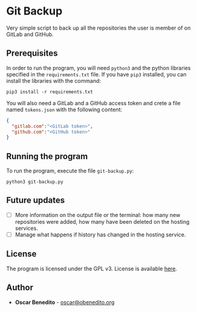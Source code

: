# Git Backup

Very simple script to back up all the repositories the user is member of on GitLab and GitHub.

 ## Prerequisites

 In order to run the program, you will need `python3` and the python libraries specified in the `requirements.txt` file. If you have `pip3` installed, you can install the libraries with the command:

 ```
 pip3 install -r requirements.txt
 ```

 You will also need a GitLab and a GitHub access token and crete a file named `tokens.json` with the following content:
```json
{
  "gitlab.com":"<GitLab token>",
  "github.com":"<GitHub token>"
}
```

 ## Running the program

 To run the program, execute the file `git-backup.py`:

 ```
 python3 git-backup.py
 ```

 ## Future updates

  - [ ] More information on the output file or the terminal: how many new repositories were added, how many have been deleted on the hosting services.
  - [ ] Manage what happens if history has changed in the hosting service.

 ## License

 The program is licensed under the GPL v3. License is available [here](https://gitlab.com/oscarbenedito/git-backup/blob/master/COPYING).

 ## Author

  - **Oscar Benedito** - oscar@obenedito.org
